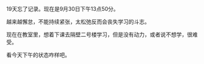 19天忘了记录。现在是9月30日下午13点50分。

越来越懈怠，不能持续紧张，太松弛反而会丧失学习的斗志。

现在在教室里，想着下课去隔壁二号楼学习，但是没有动力，或者说不想学，很难受。

看今天下午的状态咋样吧。
